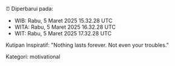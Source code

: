 ⏰ Diperbarui pada:
- WIB: Rabu, 5 Maret 2025 15.32.28 UTC
- WITA: Rabu, 5 Maret 2025 16.32.28 UTC
- WIT: Rabu, 5 Maret 2025 17.32.28 UTC

Kutipan Inspiratif:
"Nothing lasts forever. Not even your troubles."


Kategori: motivational


